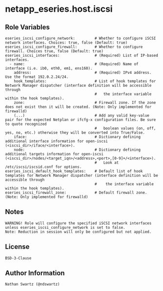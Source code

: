 # netapp_eseries.host.iscsi

## Role Variables
    eseries_iscsi_configure_network:         # Whether to configure iSCSI network interfaces. Choices: true, false (Default: true)
    eseries_iscsi_configure_firewall:        # Whether to configure firewall. Choices true, false (Default: true)
    eseries_iscsi_interfaces:                # (Required) List of IP-based interfaces.
      - name:                                # (Required) Name of interface (i.e. ib0, eth0, em1, ens160).
        address:                             # (Required) IPv4 address. Use the format 192.0.2.24/24.
        hook_templates:                      # List of hook templates for Network Manager dispatcher (interface definition will be accessible through
                                             #   the interface variable within the hook templates).
        zone:                                # Firewall zone. If the zone does not exist then it will be created. (Note: Only implemented for firewalld)
        (...)                                # Add any valid key-value pair for the expected Netplan or ifcfg-x configuration files. Be sure to quote recognized
                                             #   boolean values (on, off, yes, no, etc.) otherwise they will be converted into True/False.
        iface:                               # Dictionary defining additional interface information for open-iscsi (<iscsi_dir>/iface/<interface>).
        node:                                # Dictionary defining additional targets information for open-iscsi (<iscsi_dir>/nodes/<target_iqn>/<address>,<port>,[0-9]+/<interface>).
                                             #   Look at /etc/iscsi/iscsid.conf for options.
    eseries_iscsi_default_hook_templates:    # Default list of hook templates for Network Manager dispatcher (interface definition will be accessible through
                                             #    the interface variable within the hook templates).
    eseries_iscsi_firewall_zone:             # Default firewall zone. (Note: Only implemented for firewalld)

## Notes
    WARNING! Role will configure the specified iSCSI network interfaces unless eseries_iscsi_configure_network is set to false.
    Note: Reduction in session will only be configured but not applied.

## License
    BSD-3-Clause

## Author Information
    Nathan Swartz (@ndswartz)
